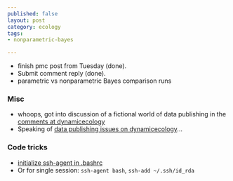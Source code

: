 ```yaml
---
published: false
layout: post
category: ecology
tags: 
- nonparametric-bayes

---
```


* finish pmc post from Tuesday (done).  
* Submit comment reply  (done). 
* parametric vs nonparametric Bayes comparison runs




### Misc 

* whoops, got into discussion of a fictional world of data publishing in the [comments at dynamicecology](http://dynamicecology.wordpress.com/2013/04/08/selective-journals-vs-social-networks-alternative-ways-of-filtering-the-literature-or-po-tay-to-po-tah-to/#comment-15439)
* Speaking of [data publishing issues on dynamicecology](http://dynamicecology.wordpress.com/2013/04/16/prioritizing-manuscripts-and-having-data-go-unpublished-for-lack-of-time)...

### Code tricks 

* [initialize ssh-agent in .bashrc](https://gist.github.com/bluegraybox/1998129)
* Or for single session:  `ssh-agent bash`, `ssh-add ~/.ssh/id_rda`


